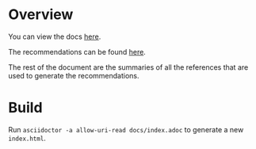 # Overview

You can view the docs [here](http://feedhenry.org/mobile-security/).

The recommendations can be found [here](http://feedhenry.org/mobile-security/#mobile_security_recomendations_overview).

The rest of the document are the summaries of all the references that are used to generate the recommendations.

# Build

Run `asciidoctor -a allow-uri-read docs/index.adoc` to generate a new `index.html`.
